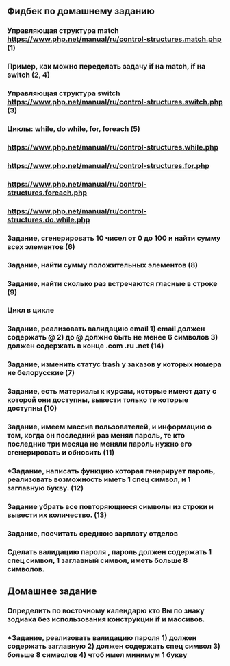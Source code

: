 ## Фидбек по домашнему заданию
### Управляющая структура match https://www.php.net/manual/ru/control-structures.match.php (1)
### Пример, как можно переделать задачу if на match, if на switch (2, 4)
### Управляющая структура switch https://www.php.net/manual/ru/control-structures.switch.php (3)
### Циклы: while, do while, for, foreach (5)
### https://www.php.net/manual/ru/control-structures.while.php 
### https://www.php.net/manual/ru/control-structures.for.php
### https://www.php.net/manual/ru/control-structures.foreach.php
### https://www.php.net/manual/ru/control-structures.do.while.php
### Задание, сгенерировать 10 чисел от 0 до 100 и найти сумму всех элементов (6)
### Задание, найти сумму положительных элементов (8)
### Задание, найти сколько раз встречаются гласные в строке (9)

### Цикл в цикле
### Задание, реализовать валидацию email 1) email должен содержать @ 2) до @ должно быть не менее 6 символов 3) должен содержать в конце .com .ru .net (14)
### Задание, изменить статус trash у заказов у которых номера не белорусские (7) 
### Задание, есть материалы к курсам, которые имеют дату с которой они доступны, вывести только те которые доступны (10)
### Задание, имеем массив пользователей, и информацию о том, когда он последний раз менял пароль, те кто последние три месяца не меняли пароль нужно его сгенерировать и обновить (11)
### *Задание, написать функцию которая генерирует пароль, реализовать возможность иметь 1 спец символ, и 1 заглавную букву. (12)
### Задание убрать все повторяющиеся символы из строки и вывести их количество. (13)

### Задание, посчитать среднюю зарплату отделов
### Сделать валидацию пароля , пароль должен содержать 1 спец символ, 1 заглавный символ, иметь больше 8 символов.

## Домашнее задание
### Определить по восточному календарю кто Вы по знаку зодиака без использования конструкции if и массивов.
### *Задание, реализовать валидацию пароля 1) должен содержать заглавную 2) должен содержать спец символ 3) больше 8 символов 4) чтоб имел минимум 1 букву
